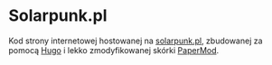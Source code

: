 # Solarpunk.pl

Kod strony internetowej hostowanej na [solarpunk.pl](https://solarpunk.pl), zbudowanej za pomocą [Hugo](https://gohugo.io/) i lekko zmodyfikowanej skórki [PaperMod](https://github.com/adityatelange/hugo-PaperMod/).